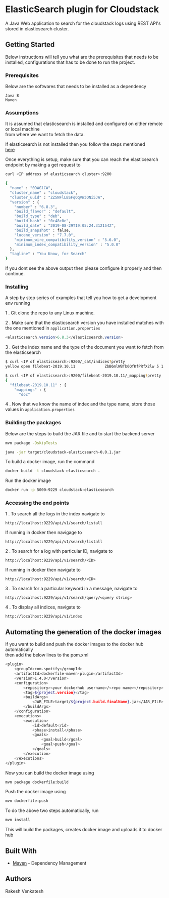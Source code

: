 # ElasticSearch plugin for Cloudstack

A Java Web application to search for the cloudstack logs using REST API's stored in elasticsearch cluster.

## Getting Started

Below instructions will tell you what are the prerequisites that
needs to be installed, configurations that has to be done to run the project.

### Prerequisites

Below are the softwares that needs to be installed as a dependency

```
Java 8
Maven
```

### Assumptions

It is assumed that elasticsearch is installed and configured on either remote or local machine\
from where we want to fetch the data.

If elasticsearch is not installed then you follow the steps mentioned\
[here](https://www.digitalocean.com/community/tutorials/how-to-install-elasticsearch-logstash-and-kibana-elastic-stack-on-ubuntu-18-04) 

Once everything is setup, make sure that you can reach the elasticsearch endpoint by making a get request to

```bash
curl <IP address of elasticsearch cluster>:9200

{
  "name" : "0DWGlCW",
  "cluster_name" : "cloudstack",
  "cluster_uuid" : "ZZ5NFlLBSFqOqVW3ONi5JA",
  "version" : {
    "number" : "6.8.3",
    "build_flavor" : "default",
    "build_type" : "deb",
    "build_hash" : "0c48c0e",
    "build_date" : "2019-08-29T19:05:24.312154Z",
    "build_snapshot" : false,
    "lucene_version" : "7.7.0",
    "minimum_wire_compatibility_version" : "5.6.0",
    "minimum_index_compatibility_version" : "5.0.0"
  },
  "tagline" : "You Know, for Search"
}
```

If you dont see the above output then please configure it properly and then continue.

### Installing

A step by step series of examples that tell you how to get a development env running

1 . Git clone the repo to any Linux machine.

2 . Make sure that the elasticsearch version you have installed matches with the one mentioned in ```application.properties```
```java
<elasticsearch.version>6.8.3</elasticsearch.version>
```

3 . Get the index name and the type of the document you want to fetch from the elasticsearch
```bash
$ curl <IP of elasticsearch>:9200/_cat/indices?pretty
yellow open filebeat-2019.10.11             ZbB6mlWBTb6QfKfPRfX2lw 5 1 1737458   0 550.5mb 550.5mb
```

```bash
$ curl <IP of elasticsearch>:9200/filebeat-2019.10.11/_mapping?pretty
{
  "filebeat-2019.10.11" : {
    "mappings" : {
      "doc"
```
4 . Now that we know the name of index and the type name, store those values in ```application.properties```


### Building the packages

Below are the steps to build the JAR file and to start the backend server

```bash
mvn package -DskipTests

java -jar target/cloudstack-elasticsearch-0.0.1.jar
```

To build a docker image, run the command
```bash
docker build -t cloudstack-elasticsearch .
```

Run the docker image
```bash
docker run -p 5000:9229 cloudstack-elasticsearch
```

### Accessing the end points

1 . To search all the logs in the index navigate to 
```http request
http://localhost:9229/api/v1/search/listall
```

If running in docker then navigage to
```http request
http://localhost:9229/api/v1/search/listall
```

2 . To search for a log with particular ID, navigate to
```http request
http://localhost:9229/api/v1/search/<ID>
```

If running in docker then navigate to
```http request
http://localhost:9229/api/v1/search/<ID>
```

3 . To search for a particular keyword in a message, navigate to
```http request
http://localhost:9229/api/v1/search/query/<query string>
```

4 . To display all indices, navigate to
```http request
http://localhost:9229/api/v1/index
```

## Automating the generation of the docker images
If you want to build and push the docker images to the docker hub automatically\
then add the below lines to the pom.xml

```bash
<plugin>
	<groupId>com.spotify</groupId>
	<artifactId>dockerfile-maven-plugin</artifactId>
	<version>1.4.0</version>
	<configuration>
		<repository><your dockerhub username>/<repo name></repository>
		<tag>${project.version}</tag>
		<buildArgs>
			<JAR_FILE>target/${project.build.finalName}.jar</JAR_FILE>
		</buildArgs>
	</configuration>
	<executions>
		<execution>
			<id>default</id>
			<phase>install</phase>
			<goals>
				<goal>build</goal>
				<goal>push</goal>
			</goals>
		</execution>
	</executions>
</plugin>
```

Now you can build the docker image using
```bash
mvn package dockerfile:build
```

Push the docker image using
```bash
mvn dockerfile:push
```

To do the above two steps automatically, run
```bash
mvn install
```

This will build the packages, creates docker image and uploads it to docker hub

## Built With

* [Maven](https://maven.apache.org/) - Dependency Management


## Authors
Rakesh Venkatesh
